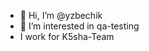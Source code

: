 - 👋 Hi, I’m @yzbechik
- 👀 I’m interested in qa-testing
- I work for K5sha-Team

<!---
yzbechik/yzbechik is a ✨ special ✨ repository because its `README.md` (this file) appears on your GitHub profile.
You can click the Preview link to take a look at your changes.
--->
